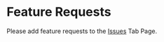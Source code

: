# Feature Requests #

Please add feature requests to the [Issues](http://code.google.com/p/pswrdgen/issues/list) Tab Page.
